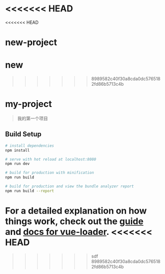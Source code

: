 <<<<<<< HEAD
=======
<<<<<<< HEAD
# new-project
new
=======
>>>>>>> 8989582c40f30a8cda0dc5765182fd86b5713c4b
# my-project

> 我的第一个项目

## Build Setup

``` bash
# install dependencies
npm install

# serve with hot reload at localhost:8080
npm run dev

# build for production with minification
npm run build

# build for production and view the bundle analyzer report
npm run build --report
```

For a detailed explanation on how things work, check out the [guide](http://vuejs-templates.github.io/webpack/) and [docs for vue-loader](http://vuejs.github.io/vue-loader).
<<<<<<< HEAD
=======
>>>>>>> sdf
>>>>>>> 8989582c40f30a8cda0dc5765182fd86b5713c4b
